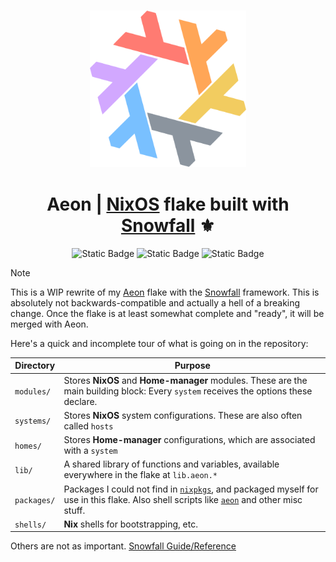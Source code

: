 <h3 align="center"> 
    <img src="./.github/assets/nix-flake.png" width="250px"/>
</h3>
<h1 align="center">
    Aeon | <a href="https://nixos.org">NixOS</a> flake built with <a href="https://github.com/snowfallorg/lib">Snowfall</a> ⚜️ 
</h1>

<div align="center">
    <img alt="Static Badge" src="https://img.shields.io/badge/NixOS-23.11-d2a8ff?style=for-the-badge&logo=NixOS&logoColor=cba6f7&labelColor=161B22">
    <img alt="Static Badge" src="https://img.shields.io/badge/State-Forever_WIP-ff7b72?style=for-the-badge&logo=fireship&logoColor=ff7b72&labelColor=161B22">
    <img alt="Static Badge" src="https://img.shields.io/badge/Powered_by-Sleep_deprivation-79c0ff?style=for-the-badge&logo=nuke&logoColor=79c0ff&labelColor=161B22">
</div>

> [!NOTE]
> This is a WIP rewrite of my [Aeon](https://github.com/mxxntype/Aeon) flake with the [Snowfall](https://github.com/snowfallorg/lib) framework. This is absolutely not backwards-compatible and actually a hell of a breaking change. Once the flake is at least somewhat complete and "ready", it will be merged with Aeon.

Here's a quick and incomplete tour of what is going on in the repository:

| Directory   | Purpose |
| ----------- | ------- |
| `modules/`  | Stores **NixOS** and **Home-manager** modules. These are the main building block: Every `system` receives the options these declare. |
| `systems/`  | Stores **NixOS** system configurations. These are also often called `hosts` |
| `homes/`    | Stores **Home-manager** configurations, which are associated with a `system` |
| `lib/`      | A shared library of functions and variables, available everywhere in the flake at `lib.aeon.*` |
| `packages/` | Packages I could not find in [`nixpkgs`](https://github.com/nixos/nixpkgs), and packaged myself for use in this flake. Also shell scripts like [`aeon`](https://github.com/mxxntype/Aeon-snowfall/blob/main/packages/aeon/default.nix) and other misc stuff. |
| `shells/`   | **Nix** shells for bootstrapping, etc. |

Others are not as important. [Snowfall Guide/Reference](https://snowfall.org/guides/lib/quickstart/)
